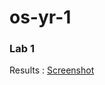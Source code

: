 # os-yr-1


### Lab 1

Results : [Screenshot](https://github.com/danellejp/OperatingSystems_Year1/blob/main/lab-1/lab-1.png)
